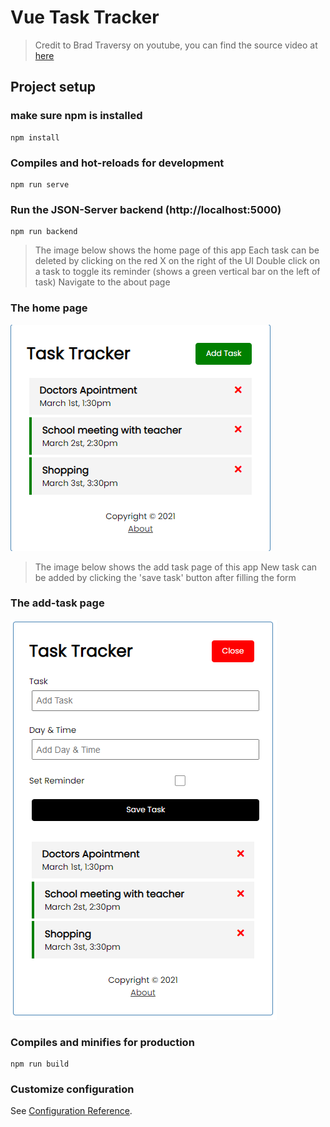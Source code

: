 # Vue Task Tracker
> Credit to Brad Traversy on youtube, you can find the source video at [here](https://www.youtube.com/watch?v=qZXt1Aom3Cs)

## Project setup
### make sure npm is installed
```
npm install
```

### Compiles and hot-reloads for development
```
npm run serve
```

### Run the JSON-Server backend (http://localhost:5000)
```
npm run backend
```
> The image below shows the home page of this app
> Each task can be deleted by clicking on the red X on the right of the UI
> Double click on a task to toggle its reminder (shows a green vertical bar on the left of task)
> Navigate to the about page 

### The home page 
![homepage](./screen-shot/home.png)

> The image below shows the add task page of this app
> New task can be added by clicking the 'save task' button after filling the form

### The add-task page
![addpage](./screen-shot/add-task.png)


### Compiles and minifies for production
```
npm run build
```

### Customize configuration
See [Configuration Reference](https://cli.vuejs.org/config/).